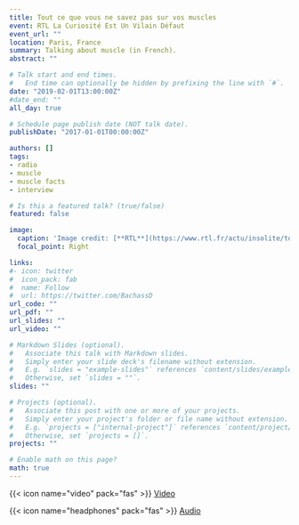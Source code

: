```yaml
---
title: Tout ce que vous ne savez pas sur vos muscles
event: RTL La Curiosité Est Un Vilain Défaut
event_url: ""
location: Paris, France
summary: Talking about muscle (in French).
abstract: ""

# Talk start and end times.
#   End time can optionally be hidden by prefixing the line with `#`.
date: "2019-02-01T13:00:00Z"
#date_end: ""
all_day: true

# Schedule page publish date (NOT talk date).
publishDate: "2017-01-01T00:00:00Z"

authors: []
tags:
- radio
- muscle
- muscle facts
- interview

# Is this a featured talk? (true/false)
featured: false

image:
  caption: 'Image credit: [**RTL**](https://www.rtl.fr/actu/insolite/tout-ce-que-vous-ne-savez-pas-sur-vos-muscles-7797650279)'
  focal_point: Right

links:
#- icon: twitter
#  icon_pack: fab
#  name: Follow
#  url: https://twitter.com/BachassD
url_code: ""
url_pdf: ""
url_slides: ""
url_video: ""

# Markdown Slides (optional).
#   Associate this talk with Markdown slides.
#   Simply enter your slide deck's filename without extension.
#   E.g. `slides = "example-slides"` references `content/slides/example-slides.md`.
#   Otherwise, set `slides = ""`.
slides: ""

# Projects (optional).
#   Associate this post with one or more of your projects.
#   Simply enter your project's folder or file name without extension.
#   E.g. `projects = ["internal-project"]` references `content/project/deep-learning/index.md`.
#   Otherwise, set `projects = []`.
projects: ""

# Enable math on this page?
math: true
---
```


{{< icon name="video" pack="fas" >}} [Video](https://www.youtube.com/watch?v=kIIqVTmYVck&t=758s)

{{< icon name="headphones" pack="fas" >}} [Audio](https://www.rtl.fr/actu/insolite/tout-ce-que-vous-ne-savez-pas-sur-vos-muscles-7797650279)
